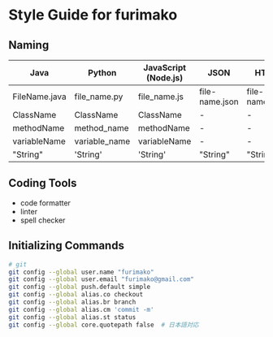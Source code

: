 
# Style Guide for furimako

## Naming
Java | Python | JavaScript (Node.js) | JSON | HTML
--- | --- | --- | --- | ---
FileName.java | file_name.py | file_name.js | file-name.json | file-name.html
ClassName | ClassName | ClassName | - | -
methodName | method_name | methodName | - | -
variableName | variable_name | variableName | - | -
"String" | 'String' | 'String' | "String" | "String"

## Coding Tools
- code formatter
- linter
- spell checker

## Initializing Commands
```bash
# git
git config --global user.name "furimako"
git config --global user.email "furimako@gmail.com"
git config --global push.default simple
git config --global alias.co checkout
git config --global alias.br branch
git config --global alias.cm 'commit -m'
git config --global alias.st status
git config --global core.quotepath false  # 日本語対応
```

